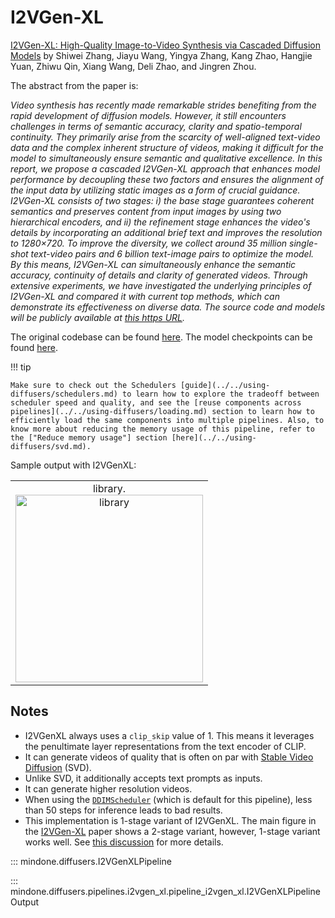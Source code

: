 <!--Copyright 2024 The HuggingFace Team. All rights reserved.

Licensed under the Apache License, Version 2.0 (the "License"); you may not use this file except in compliance with
the License. You may obtain a copy of the License at

http://www.apache.org/licenses/LICENSE-2.0

Unless required by applicable law or agreed to in writing, software distributed under the License is distributed on
an "AS IS" BASIS, WITHOUT WARRANTIES OR CONDITIONS OF ANY KIND, either express or implied. See the License for the
specific language governing permissions and limitations under the License.
-->

# I2VGen-XL

[I2VGen-XL: High-Quality Image-to-Video Synthesis via Cascaded Diffusion Models](https://hf.co/papers/2311.04145.pdf) by Shiwei Zhang, Jiayu Wang, Yingya Zhang, Kang Zhao, Hangjie Yuan, Zhiwu Qin, Xiang Wang, Deli Zhao, and Jingren Zhou.

The abstract from the paper is:

*Video synthesis has recently made remarkable strides benefiting from the rapid development of diffusion models. However, it still encounters challenges in terms of semantic accuracy, clarity and spatio-temporal continuity. They primarily arise from the scarcity of well-aligned text-video data and the complex inherent structure of videos, making it difficult for the model to simultaneously ensure semantic and qualitative excellence. In this report, we propose a cascaded I2VGen-XL approach that enhances model performance by decoupling these two factors and ensures the alignment of the input data by utilizing static images as a form of crucial guidance. I2VGen-XL consists of two stages: i) the base stage guarantees coherent semantics and preserves content from input images by using two hierarchical encoders, and ii) the refinement stage enhances the video's details by incorporating an additional brief text and improves the resolution to 1280×720. To improve the diversity, we collect around 35 million single-shot text-video pairs and 6 billion text-image pairs to optimize the model. By this means, I2VGen-XL can simultaneously enhance the semantic accuracy, continuity of details and clarity of generated videos. Through extensive experiments, we have investigated the underlying principles of I2VGen-XL and compared it with current top methods, which can demonstrate its effectiveness on diverse data. The source code and models will be publicly available at [this https URL](https://i2vgen-xl.github.io/).*

The original codebase can be found [here](https://github.com/ali-vilab/i2vgen-xl/). The model checkpoints can be found [here](https://huggingface.co/ali-vilab/).

!!! tip

    Make sure to check out the Schedulers [guide](../../using-diffusers/schedulers.md) to learn how to explore the tradeoff between scheduler speed and quality, and see the [reuse components across pipelines](../../using-diffusers/loading.md) section to learn how to efficiently load the same components into multiple pipelines. Also, to know more about reducing the memory usage of this pipeline, refer to the ["Reduce memory usage"] section [here](../../using-diffusers/svd.md).

Sample output with I2VGenXL:

<table>
    <tr>
        <td><center>
        library.
        <br>
        <img src="https://github.com/user-attachments/assets/3c2dab51-8f48-462c-8844-9bbdaed507a4"
            alt="library"
            style="width: 300px;" />
        </center></td>
    </tr>
</table>

## Notes

* I2VGenXL always uses a `clip_skip` value of 1. This means it leverages the penultimate layer representations from the text encoder of CLIP.
* It can generate videos of quality that is often on par with [Stable Video Diffusion](../../using-diffusers/svd) (SVD).
* Unlike SVD, it additionally accepts text prompts as inputs.
* It can generate higher resolution videos.
* When using the [`DDIMScheduler`](../schedulers/ddim.md#mindone.diffusers.DDIMScheduler) (which is default for this pipeline), less than 50 steps for inference leads to bad results.
* This implementation is 1-stage variant of I2VGenXL. The main figure in the [I2VGen-XL](https://arxiv.org/abs/2311.04145) paper shows a 2-stage variant, however, 1-stage variant works well. See [this discussion](https://github.com/huggingface/diffusers/discussions/7952) for more details.

::: mindone.diffusers.I2VGenXLPipeline

::: mindone.diffusers.pipelines.i2vgen_xl.pipeline_i2vgen_xl.I2VGenXLPipelineOutput
